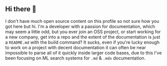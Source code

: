 ## Hi there 🍵

I don't have much open source content on this profile so not sure how you got here but hi. I'm a developer with a passion for documentation, which may seem a little odd, but you ever join an OSS project, or start working for a new company, get into a repo and the extent of the documentation is just a `README.md` with the build command? It sucks, even if you're lucky enough to work on a project with decent documentation it can often be near impossible to parse all of it quickly inside larger code bases, due to this I've been focusing on ML search systems for `.md` & `.mdx` documentation.
